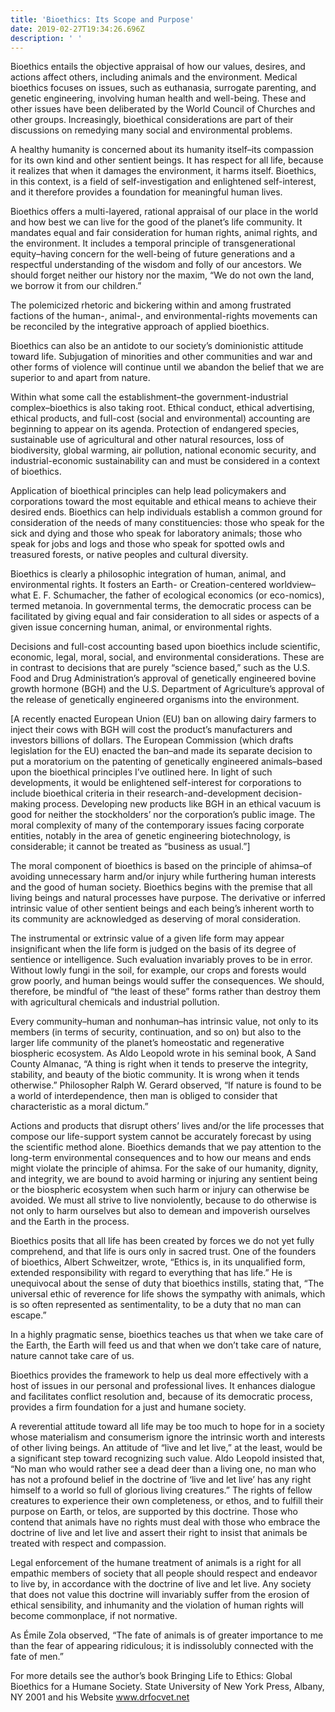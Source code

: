 ```yaml
---
title: 'Bioethics: Its Scope and Purpose'
date: 2019-02-27T19:34:26.696Z
description: ' '
---
```

Bioethics entails the objective appraisal of how our values, desires, and actions affect others, including animals and the environment. Medical bioethics focuses on issues, such as euthanasia, surrogate parenting, and genetic engineering, involving human health and well-being. These and other issues have been deliberated by the World Council of Churches and other groups. Increasingly, bioethical considerations are part of their discussions on remedying many social and environmental problems.



A healthy humanity is concerned about its humanity itself–its compassion for its own kind and other sentient beings. It has respect for all life, because it realizes that when it damages the environment, it harms itself. Bioethics, in this context, is a field of self-investigation and enlightened self-interest, and it therefore provides a foundation for meaningful human lives.



Bioethics offers a multi-layered, rational appraisal of our place in the world and how best we can live for the good of the planet’s life community. It mandates equal and fair consideration for human rights, animal rights, and the environment. It includes a temporal principle of transgenerational equity–having concern for the well-being of future generations and a respectful understanding of the wisdom and folly of our ancestors. We should forget neither our history nor the maxim, “We do not own the land, we borrow it from our children.”



The polemicized rhetoric and bickering within and among frustrated factions of the human-, animal-, and environmental-rights movements can be reconciled by the integrative approach of applied bioethics.

 

Bioethics can also be an antidote to our society’s dominionistic attitude toward life. Subjugation of minorities and other communities and war and other forms of violence will continue until we abandon the belief that we are superior to and apart from nature.



Within what some call the establishment–the government-industrial complex–bioethics is also taking root. Ethical conduct, ethical advertising, ethical products, and full-cost (social and environmental) accounting are beginning to appear on its agenda. Protection of endangered species, sustainable use of agricultural and other natural resources, loss of biodiversity, global warming, air pollution, national economic security, and industrial-economic sustainability can and must be considered in a context of bioethics.



Application of bioethical principles can help lead policymakers and corporations toward the most equitable and ethical means to achieve their desired ends. Bioethics can help individuals establish a common ground for consideration of the needs of many constituencies: those who speak for the sick and dying and those who speak for laboratory animals; those who speak for jobs and logs and those who speak for spotted owls and treasured forests, or native peoples and cultural diversity.



Bioethics is clearly a philosophic integration of human, animal, and environmental rights. It fosters an Earth- or Creation-centered worldview–what E. F. Schumacher, the father of ecological economics (or eco-nomics), termed metanoia. In governmental terms, the democratic process can be facilitated by giving equal and fair consideration to all sides or aspects of a given issue concerning human, animal, or environmental rights.



Decisions and full-cost accounting based upon bioethics include scientific, economic, legal, moral, social, and environmental considerations. These are in contrast to decisions that are purely “science based,” such as the U.S. Food and Drug Administration’s approval of genetically engineered bovine growth hormone (BGH)  and the U.S. Department of Agriculture’s approval of the release of genetically engineered organisms into the environment.



\[A recently enacted European Union (EU) ban on allowing dairy farmers to inject their cows with BGH will cost the product’s manufacturers and investors billions of dollars. The European Commission (which drafts legislation for the EU) enacted the ban–and made its separate decision to put a moratorium on the patenting of genetically engineered animals–based upon the bioethical principles I’ve outlined here. In light of such developments, it would be enlightened self-interest for corporations to include bioethical criteria in their research-and-development decision-making process. Developing new products like BGH in an ethical vacuum is good for neither the stockholders’ nor the corporation’s public image. The moral complexity of many of the contemporary issues facing corporate entities, notably in the area of genetic engineering biotechnology, is considerable; it cannot be treated as “business as usual.”]



The moral component of bioethics is based on the principle of ahimsa–of avoiding unnecessary harm and/or injury while furthering human interests and the good of human society. Bioethics begins with the premise that all living beings and natural processes have purpose. The derivative or inferred intrinsic value of other sentient beings and each being’s inherent worth to its community are acknowledged as deserving of moral consideration.



The instrumental or extrinsic value of a given life form may appear insignificant when the life form is judged on the basis of its degree of sentience or intelligence. Such evaluation invariably proves to be in error. Without lowly fungi in the soil, for example, our crops and forests would grow poorly, and human beings would suffer the consequences. We should, therefore, be mindful of “the least of these” forms rather than destroy them with agricultural chemicals and industrial pollution.



Every community–human and nonhuman–has intrinsic value, not only to its members (in terms of security, continuation, and so on) but also to the larger life community of the planet’s homeostatic and regenerative biospheric ecosystem. As Aldo Leopold wrote in his seminal book, A Sand County Almanac, “A thing is right when it tends to preserve the integrity, stability, and beauty of the biotic community. It is wrong when it tends otherwise.” Philosopher Ralph W. Gerard observed, “If nature is found to be a world of interdependence, then man is obliged to consider that characteristic as a moral dictum.”



Actions and products that disrupt others’ lives and/or the life processes that compose our life-support system cannot be accurately forecast by using the scientific method alone. Bioethics demands that we pay attention to the long-term environmental consequences and to how our means and ends might violate the principle of ahimsa. For the sake of our humanity, dignity, and integrity, we are bound to avoid harming or injuring any sentient being or the biospheric ecosystem when such harm or injury can otherwise be avoided. We must all strive to live nonviolently, because to do otherwise is not only to harm ourselves but also to demean and impoverish ourselves and the Earth in the process.



Bioethics posits that all life has been created by forces we do not yet fully comprehend, and that life is ours only in sacred trust. One of the founders of bioethics, Albert Schweitzer, wrote, “Ethics is, in its unqualified form, extended responsibility with regard to everything that has life.”   He is unequivocal about the sense of duty that bioethics instills, stating that, “The universal ethic of reverence for life shows the sympathy with animals, which is so often represented as sentimentality, to be a duty that no man can escape.”



In a highly pragmatic sense, bioethics teaches us that when we take care of the Earth, the Earth will feed us and that when we don’t take care of nature, nature cannot take care of us.



Bioethics provides the framework to help us deal more effectively with a host of issues in our personal and professional lives. It enhances dialogue and facilitates conflict resolution and, because of its democratic process, provides a firm foundation for a just and humane society.



A reverential attitude toward all life may be too much to hope for in a society whose materialism and consumerism ignore the intrinsic worth and interests of other living beings. An attitude of “live and let live,” at the least, would be a significant step toward recognizing such value. Aldo Leopold insisted that, “No man who would rather see a dead deer than a living one, no man who has not a profound belief in the doctrine of ‘live and let live’ has any right himself to a world so full of glorious living creatures.”  The rights of fellow creatures to experience their own completeness, or ethos, and to fulfill their purpose on Earth, or telos, are supported by this doctrine. Those who contend that animals have no rights must deal with those who embrace the doctrine of live and let live and assert their right to insist that animals be treated with respect and compassion.



Legal enforcement of the humane treatment of animals is a right for all empathic members of society that all people should respect and endeavor to live by, in accordance with the doctrine of live and let live. Any society that does not value this doctrine will invariably suffer from the erosion of ethical sensibility, and inhumanity and the violation of human rights will become commonplace, if not normative.



As Émile Zola observed, “The fate of animals is of greater importance to me than the fear of appearing ridiculous; it is indissolubly connected with the fate of men.”



For more details see the author’s book Bringing Life to Ethics: Global Bioethics for a Humane Society. State University of New York Press, Albany, NY 2001 and his Website www.drfocvet.net
